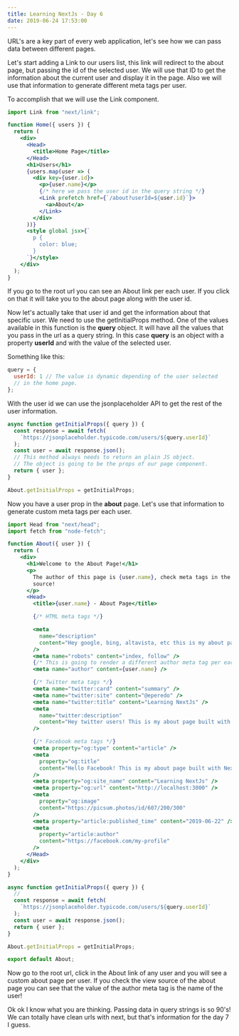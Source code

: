```yaml
---
title: Learning NextJs - Day 6
date: 2019-06-24 17:53:00
---
```


URL's are a key part of every web application, let's see how we can pass data between different pages.

Let's start adding a Link to our users list, this link will redirect to the about page, but passing the id of the selected user.
We will use that ID to get the information about the current user and display it in the page. Also we will use that information to generate different meta tags per user.

To accomplish that we will use the Link component.

```jsx
import Link from "next/link";

function Home({ users }) {
  return (
    <div>
      <Head>
        <title>Home Page</title>
      </Head>
      <h1>Users</h1>
      {users.map(user => (
        <div key={user.id}>
          <p>{user.name}</p>
          {/* here we pass the user id in the query string */}
          <Link prefetch href={`/about?userId=${user.id}`}>
            <a>About</a>
          </Link>
        </div>
      ))}
      <style global jsx>{`
        p {
          color: blue;
        }
      `}</style>
    </div>
  );
}
```

If you go to the root url you can see an About link per each user. If you click on that it will take you to the about page along with the user id.

Now let's actually take that user id and get the information about that specific user. We need to use the getInitialProps method. One of the values available in this function is the **query** object. It will have all the values that you pass in the url as a query string. In this case **query** is an object with a property **userId** and with the value of the selected user.

Something like this:

```js
query = {
  userId: 1 // The value is dynamic depending of the user selected
  // in the home page.
};
```

With the user id we can use the jsonplaceholder API to get the rest of the user information.

```jsx
async function getInitialProps({ query }) {
  const response = await fetch(
    `https://jsonplaceholder.typicode.com/users/${query.userId}`
  );
  const user = await response.json();
  // This method always needs to return an plain JS object.
  // The object is going to be the props of our page component.
  return { user };
}

About.getInitialProps = getInitialProps;
```

Now you have a user prop in the **about** page. Let's use that information to generate custom meta tags per each user.

```jsx
import Head from "next/head";
import fetch from "node-fetch";

function About({ user }) {
  return (
    <div>
      <h1>Welcome to the About Page!</h1>
      <p>
        The author of this page is {user.name}, check meta tags in the view
        source!
      </p>
      <Head>
        <title>{user.name} - About Page</title>

        {/* HTML meta tags */}

        <meta
          name="description"
          content="Hey google, bing, altavista, etc this is my about page, please rank me nice!"
        />
        <meta name="robots" content="index, follow" />
        {/* This is going to render a different author meta tag per each user */}
        <meta name="author" content={user.name} />

        {/* Twitter meta tags */}
        <meta name="twitter:card" content="summary" />
        <meta name="twitter:site" content="@eperedo" />
        <meta name="twitter:title" content="Learning NextJs" />
        <meta
          name="twitter:description"
          content="Hey twitter users! This is my about page built with NextJs!"
        />

        {/* Facebook meta tags */}
        <meta property="og:type" content="article" />
        <meta
          property="og:title"
          content="Hello Facebook! This is my about page built with NextJs!"
        />
        <meta property="og:site_name" content="Learning NextJs" />
        <meta property="og:url" content="http://localhost:3000" />
        <meta
          property="og:image"
          content="https://picsum.photos/id/607/200/300"
        />
        <meta property="article:published_time" content="2019-06-22" />
        <meta
          property="article:author"
          content="https://facebook.com/my-profile"
        />
      </Head>
    </div>
  );
}

async function getInitialProps({ query }) {
  //
  const response = await fetch(
    `https://jsonplaceholder.typicode.com/users/${query.userId}`
  );
  const user = await response.json();
  return { user };
}

About.getInitialProps = getInitialProps;

export default About;
```

Now go to the root url, click in the About link of any user and you will see a custom about page per user. If you check the view source of the about page you can see that the value of the author meta tag is the name of the user!

Ok ok I know what you are thinking. Passing data in query strings is so 90's! We can totally have clean urls with next, but that's information for the day 7 I guess.
